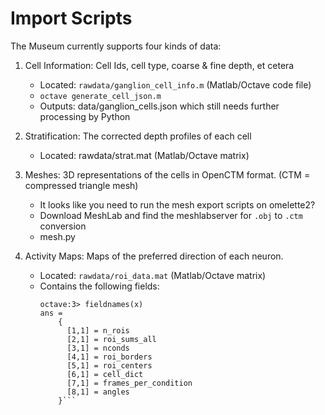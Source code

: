 Import Scripts  
==============  

The Museum currently supports four kinds of data:

1. Cell Information: Cell Ids, cell type, coarse & fine depth, et cetera
	- Located: `rawdata/ganglion_cell_info.m` (Matlab/Octave code file)
	- `octave generate_cell_json.m`
	- Outputs: data/ganglion_cells.json which still needs further processing by Python

2. Stratification: The corrected depth profiles of each cell
	- Located: rawdata/strat.mat (Matlab/Octave matrix)

3. Meshes: 3D representations of the cells in OpenCTM format. (CTM = compressed triangle mesh)  
	- It looks like you need to run the mesh export scripts on omelette2?
	- Download MeshLab and find the meshlabserver for `.obj` to `.ctm` conversion
	- mesh.py

4. Activity Maps: Maps of the preferred direction of each neuron.
	- Located: `rawdata/roi_data.mat` (Matlab/Octave matrix)
	- Contains the following fields:
		```octave:2> x = load('roi_data.mat')
		octave:3> fieldnames(x)
		ans = 
			{
			  [1,1] = n_rois
			  [2,1] = roi_sums_all
			  [3,1] = nconds
			  [4,1] = roi_borders
			  [5,1] = roi_centers
			  [6,1] = cell_dict
			  [7,1] = frames_per_condition
			  [8,1] = angles
			}```


